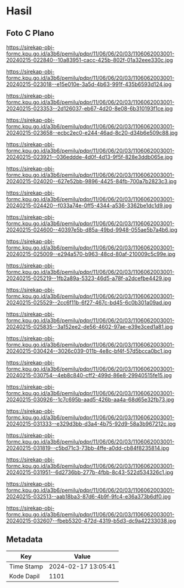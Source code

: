 # Hasil

## Foto C Plano

https://sirekap-obj-formc.kpu.go.id/a3b6/pemilu/pdpr/11/06/06/20/03/1106062003001-20240215-022840--10a83951-cacc-425b-802f-01a32eee330c.jpg

https://sirekap-obj-formc.kpu.go.id/a3b6/pemilu/pdpr/11/06/06/20/03/1106062003001-20240215-023018--e15e010e-3a5d-4b63-991f-435b6593d124.jpg

https://sirekap-obj-formc.kpu.go.id/a3b6/pemilu/pdpr/11/06/06/20/03/1106062003001-20240215-023353--2d126037-eb67-4d20-8e08-6b310193f1ce.jpg

https://sirekap-obj-formc.kpu.go.id/a3b6/pemilu/pdpr/11/06/06/20/03/1106062003001-20240215-023658--ecbc2ec0-e244-46ad-8c20-d34b6e509c88.jpg

https://sirekap-obj-formc.kpu.go.id/a3b6/pemilu/pdpr/11/06/06/20/03/1106062003001-20240215-023921--036eddde-4d0f-4d13-9f5f-828e3ddb065e.jpg

https://sirekap-obj-formc.kpu.go.id/a3b6/pemilu/pdpr/11/06/06/20/03/1106062003001-20240215-024020--627e52bb-9896-4425-84fb-700a7b2823c3.jpg

https://sirekap-obj-formc.kpu.go.id/a3b6/pemilu/pdpr/11/06/06/20/03/1106062003001-20240215-024420--f033a74e-0ff5-4344-a536-3362be1dc1d9.jpg

https://sirekap-obj-formc.kpu.go.id/a3b6/pemilu/pdpr/11/06/06/20/03/1106062003001-20240215-024600--40397e5b-d85a-49bd-9948-055ae5b7a4b6.jpg

https://sirekap-obj-formc.kpu.go.id/a3b6/pemilu/pdpr/11/06/06/20/03/1106062003001-20240215-025009--e294a570-b963-48cd-80af-210009c5c99e.jpg

https://sirekap-obj-formc.kpu.go.id/a3b6/pemilu/pdpr/11/06/06/20/03/1106062003001-20240215-025219--1fb2a89a-5323-46d5-a78f-a2dcefbe4429.jpg

https://sirekap-obj-formc.kpu.go.id/a3b6/pemilu/pdpr/11/06/06/20/03/1106062003001-20240215-025529--2cc6f11b-6f27-467c-bd45-6c0b301a09ad.jpg

https://sirekap-obj-formc.kpu.go.id/a3b6/pemilu/pdpr/11/06/06/20/03/1106062003001-20240215-025835--3a152ee2-de56-4602-97ae-e39e3ced1a81.jpg

https://sirekap-obj-formc.kpu.go.id/a3b6/pemilu/pdpr/11/06/06/20/03/1106062003001-20240215-030424--3026c039-011b-4e8c-bf4f-57d5bcca0bc1.jpg

https://sirekap-obj-formc.kpu.go.id/a3b6/pemilu/pdpr/11/06/06/20/03/1106062003001-20240215-030754--4eb8c840-cff2-499d-86e8-29940515fe15.jpg

https://sirekap-obj-formc.kpu.go.id/a3b6/pemilu/pdpr/11/06/06/20/03/1106062003001-20240215-030926--1c7c695b-aad5-426b-aa4a-68d65e32fb73.jpg

https://sirekap-obj-formc.kpu.go.id/a3b6/pemilu/pdpr/11/06/06/20/03/1106062003001-20240215-031333--e329d3bb-d3a4-4b75-92d9-58a3b967212c.jpg

https://sirekap-obj-formc.kpu.go.id/a3b6/pemilu/pdpr/11/06/06/20/03/1106062003001-20240215-031819--c5bd71c3-73bb-4ffe-a0dd-cb84f8235814.jpg

https://sirekap-obj-formc.kpu.go.id/a3b6/pemilu/pdpr/11/06/06/20/03/1106062003001-20240215-031951--6d2736bb-277b-4fbb-8c43-522d534326c1.jpg

https://sirekap-obj-formc.kpu.go.id/a3b6/pemilu/pdpr/11/06/06/20/03/1106062003001-20240215-032513--aab18ba3-87d6-4b9f-9fc4-e36a373b6df0.jpg

https://sirekap-obj-formc.kpu.go.id/a3b6/pemilu/pdpr/11/06/06/20/03/1106062003001-20240215-032607--fbeb5320-472d-4319-b5d3-dc9a42233038.jpg


## Metadata

| Key        | Value               |
| ---------- | ------------------- |
| Time Stamp | 2024-02-17 13:05:41 |
| Kode Dapil | 1101                |



